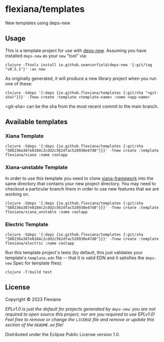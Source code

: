 # flexiana/templates

New templates using deps-new

## Usage

This is a template project for use with [deps-new](https://github.com/seancorfield/deps-new).
Assuming you have installed `deps-new` as your `new` "tool" via:

	clojure -Ttools install io.github.seancorfield/deps-new '{:git/tag "v0.5.1"}' :as new

As originally generated, it will produce a new library project when you run one of these:

	clojure -Sdeps '{:deps {io.github.flexiana/templates {:git/sha "<git-sha>"}}}' -Tnew create :template <template-name> :name <app-name>

\<git-sha> can be the sha from the most recent commit to the main branch.

## Available templates

### Xiana Template

    clojure -Sdeps '{:deps {io.github.flexiana/templates {:git/sha "588236a387e8184c2cdd2c562dfac528930e47d0"}}}' -Tnew create :template flexiana/xiana :name coolapp

### Xiana-unstable Template

In order to use this template you need to clone [xiana-framework](https://github.com/Flexiana/framework) into the same directory that contains your new project directory. You may need to checkout a particular branch there in order to use new features that we are working on.

    clojure -Sdeps '{:deps {io.github.flexiana/templates {:git/sha "588236a387e8184c2cdd2c562dfac528930e47d0"}}}' -Tnew create :template flexiana/xiana_unstable :name coolapp


### Electric Template

    clojure -Sdeps '{:deps {io.github.flexiana/templates {:git/sha "588236a387e8184c2cdd2c562dfac528930e47d0"}}}' -Tnew create :template flexiana/electric :name coolapp

Run this template project's tests (by default, this just validates your template's `template.edn`
file -- that it is valid EDN and it satisfies the `deps-new` Spec for template files):

    clojure -T:build test

## License

Copyright © 2023 Flexiana

_EPLv1.0 is just the default for projects generated by `deps-new`: you are not_
_required to open source this project, nor are you required to use EPLv1.0!_
_Feel free to remove or change the `LICENSE` file and remove or update this_
_section of the `README.md` file!_

Distributed under the Eclipse Public License version 1.0.
